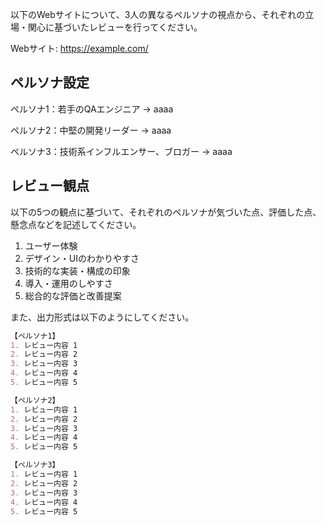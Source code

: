 以下のWebサイトについて、3人の異なるペルソナの視点から、それぞれの立場・関心に基づいたレビューを行ってください。

Webサイト:
https://example.com/

## ペルソナ設定

ペルソナ1：若手のQAエンジニア
→ aaaa

ペルソナ2：中堅の開発リーダー
→ aaaa

ペルソナ3：技術系インフルエンサー、ブロガー
→ aaaa

## レビュー観点

以下の5つの観点に基づいて、それぞれのペルソナが気づいた点、評価した点、懸念点などを記述してください。

1. ユーザー体験
2. デザイン・UIのわかりやすさ
3. 技術的な実装・構成の印象
4. 導入・運用のしやすさ
5. 総合的な評価と改善提案

また、出力形式は以下のようにしてください。

```markdown
【ペルソナ1】
1. レビュー内容 1
2. レビュー内容 2
3. レビュー内容 3
4. レビュー内容 4
5. レビュー内容 5

【ペルソナ2】
1. レビュー内容 1
2. レビュー内容 2
3. レビュー内容 3
4. レビュー内容 4
5. レビュー内容 5

【ペルソナ3】
1. レビュー内容 1
2. レビュー内容 2
3. レビュー内容 3
4. レビュー内容 4
5. レビュー内容 5
```
